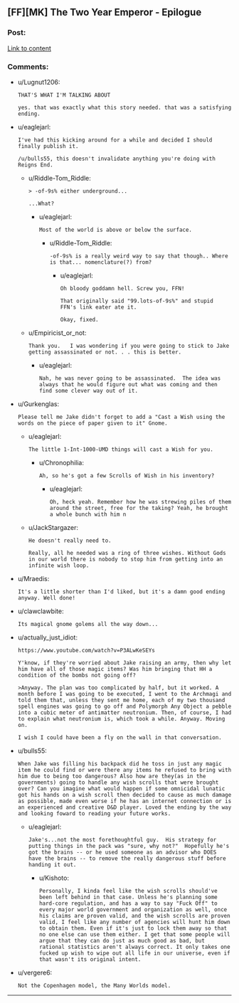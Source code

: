 ## [FF][MK] The Two Year Emperor - Epilogue

### Post:

[Link to content](https://www.fanfiction.net/s/9669819/87/The-Two-Year-Emperor)

### Comments:

- u/Lugnut1206:
  ```
  THAT'S WHAT I'M TALKING ABOUT

  yes. that was exactly what this story needed. that was a satisfying ending.
  ```

- u/eaglejarl:
  ```
  I've had this kicking around for a while and decided I should finally publish it.

  /u/bulls55, this doesn't invalidate anything you're doing with Reigns End.
  ```

  - u/Riddle-Tom_Riddle:
    ```
    > -of-9s% either underground...

    ...What?
    ```

    - u/eaglejarl:
      ```
      Most of the world is above or below the surface.
      ```

      - u/Riddle-Tom_Riddle:
        ```
        -of-9s% is a really weird way to say that though.. Where is that... nomenclature(?) from?
        ```

        - u/eaglejarl:
          ```
          Oh bloody goddamn hell. Screw you, FFN!

          That originally said "99.lots-of-9s%" and stupid FFN's link eater ate it. 

          Okay, fixed.
          ```

  - u/Empiricist_or_not:
    ```
    Thank you.   I was wondering if you were going to stick to Jake getting assassinated or not. . . this is better.
    ```

    - u/eaglejarl:
      ```
      Nah, he was never going to be assassinated.  The idea was always that he would figure out what was coming and then find some clever way out of it.
      ```

- u/Gurkenglas:
  ```
  Please tell me Jake didn't forget to add a "Cast a Wish using the words on the piece of paper given to it" Gnome.
  ```

  - u/eaglejarl:
    ```
    The little 1-Int-1000-UMD things will cast a Wish for you.
    ```

    - u/Chronophilia:
      ```
      Ah, so he's got a few Scrolls of Wish in his inventory?
      ```

      - u/eaglejarl:
        ```
        Oh, heck yeah. Remember how he was strewing piles of them around the street, free for the taking? Yeah, he brought a whole bunch with him n
        ```

  - u/JackStargazer:
    ```
    He doesn't really need to.

    Really, all he needed was a ring of three wishes. Without Gods in our world there is nobody to stop him from getting into an infinite wish loop.
    ```

- u/Mraedis:
  ```
  It's a little shorter than I'd liked, but it's a damn good ending anyway. Well done!
  ```

- u/clawclawbite:
  ```
  Its magical gnome golems all the way down...
  ```

- u/actually_just_idiot:
  ```
  https://www.youtube.com/watch?v=P3ALwKeSEYs

  Y'know, if they're worried about Jake raising an army, then why let him have all of those magic items? Was him bringing that HH a condition of the bombs not going off?

  >Anyway. The plan was too complicated by half, but it worked. A month before I was going to be executed, I went to the Archmagi and told them that, unless they sent me home, each of my two thousand spell engines was going to go off and Polymorph Any Object a pebble into a cubic meter of antimatter neutronium. Then, of course, I had to explain what neutronium is, which took a while. Anyway. Moving on.

  I wish I could have been a fly on the wall in that conversation.
  ```

- u/bulls55:
  ```
  When Jake was filling his backpack did he toss in just any magic item he could find or were there any items he refused to bring with him due to being too dangerous? Also how are they(as in the governments) going to handle any wish scrolls that were brought over? Can you imagine what would happen if some omnicidal lunatic got his hands on a wish scroll then decided to cause as much damage as possible, made even worse if he has an internet connection or is an experienced and creative D&D player. Loved the ending by the way and looking foward to reading your future works.
  ```

  - u/eaglejarl:
    ```
    Jake's...not the most forethoughtful guy.  His strategy for putting things in the pack was "sure, why not?"  Hopefully he's got the brains -- or he used someone as an advisor who DOES have the brains -- to remove the really dangerous stuff before handing it out.
    ```

    - u/Kishoto:
      ```
      Personally, I kinda feel like the wish scrolls should've been left behind in that case. Unless he's planning some hard-core regulation, and has a way to say "Fuck Off" to every major world government and organization as well, once his claims are proven valid, and the wish scrolls are proven valid, I feel like any number of agencies will hunt him down to obtain them. Even if it's just to lock them away so that no one else can use them either. I get that some people will argue that they can do just as much good as bad, but rational statistics aren't always correct. It only takes one fucked up wish to wipe out all life in our universe, even if that wasn't its original intent.
      ```

- u/vergere6:
  ```
  Not the Copenhagen model, the Many Worlds model.
  ```

---


